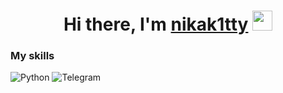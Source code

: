 <h1 align="center">Hi there, I'm <a href="https://nikak1tty.github.io/" target="_blank">nikak1tty</a> 
<img src="https://github.com/blackcater/blackcater/raw/main/images/Hi.gif" height="32"/></h1>



<!--
**nikak1tty/nikak1tty** is a ✨ _special_ ✨ repository because its `README.md` (this file) appears on your GitHub profile.-->
### My skills
![Python](https://img.shields.io/badge/python-3670A0?style=for-the-badge&logo=python&logoColor=ffdd54)
![Telegram](https://img.shields.io/badge/Telegram-2CA5E0?style=for-the-badge&logo=telegram&logoColor=white)

